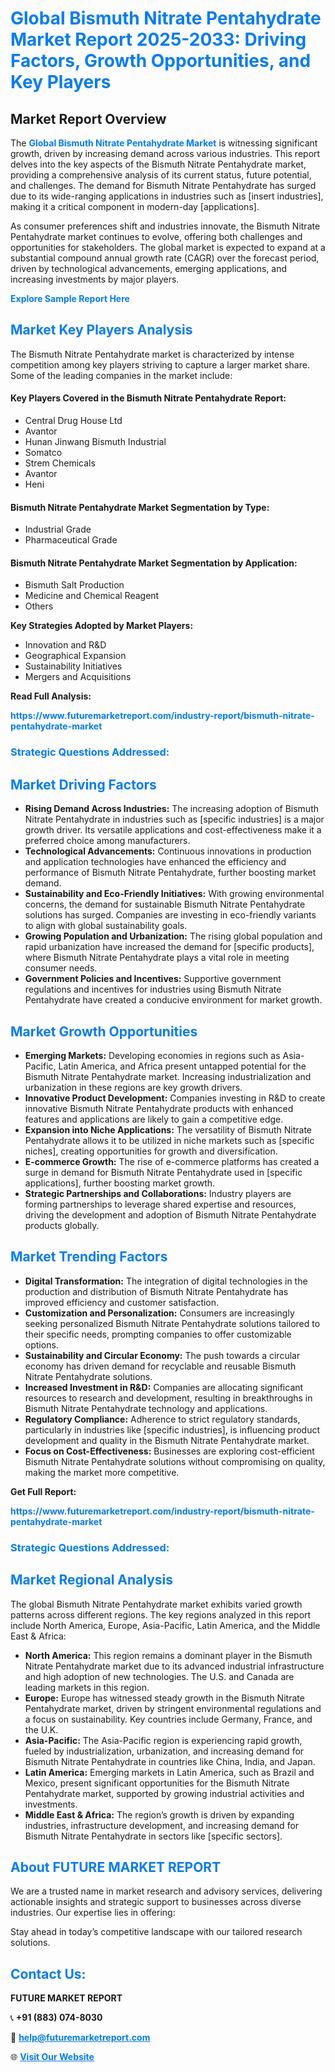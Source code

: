 <h1 style="color: #007BFF;">Global Bismuth Nitrate Pentahydrate Market Report 2025-2033: Driving Factors, Growth Opportunities, and Key Players</h1>

<section id="overview">
<h2>Market Report Overview</h2>
<p>The <a href="https://www.futuremarketreport.com/industry-report/bismuth-nitrate-pentahydrate-market" style="color: #007BFF; text-decoration: none;"><strong>Global Bismuth Nitrate Pentahydrate Market</strong></a> is witnessing significant growth, driven by increasing demand across various industries. This report delves into the key aspects of the Bismuth Nitrate Pentahydrate market, providing a comprehensive analysis of its current status, future potential, and challenges. The demand for Bismuth Nitrate Pentahydrate has surged due to its wide-ranging applications in industries such as [insert industries], making it a critical component in modern-day [applications].</p>
<p>As consumer preferences shift and industries innovate, the Bismuth Nitrate Pentahydrate market continues to evolve, offering both challenges and opportunities for stakeholders. The global market is expected to expand at a substantial compound annual growth rate (CAGR) over the forecast period, driven by technological advancements, emerging applications, and increasing investments by major players.</p>
</section>

<section id="overview">
<p><a href="https://www.futuremarketreport.com/request-sample/reportId=28978" style="color: #007BFF; text-decoration: none;"><strong>Explore Sample Report Here</strong></a></p>
</section>

<section id="key-players">
<h2 style="color: #007BFF;">Market Key Players Analysis</h2>
<p>The Bismuth Nitrate Pentahydrate market is characterized by intense competition among key players striving to capture a larger market share. Some of the leading companies in the market include:</p>
<h4>Key Players Covered in the Bismuth Nitrate Pentahydrate Report:</h4>
<ul><li>Central Drug House Ltd</li><li>Avantor</li><li>Hunan Jinwang Bismuth Industrial</li><li>Somatco</li><li>Strem Chemicals</li><li>Avantor</li><li>Heni</li></ul>
<h4>Bismuth Nitrate Pentahydrate Market Segmentation by Type:</h4>
<ul><li>Industrial Grade</li><li>Pharmaceutical Grade</li></ul>

<h4>Bismuth Nitrate Pentahydrate Market Segmentation by Application:</h4>
<ul><li>Bismuth Salt Production</li><li>Medicine and Chemical Reagent</li><li>Others</li></ul>
<p><strong>Key Strategies Adopted by Market Players:</strong></p>
<ul>
<li>Innovation and R&D</li>
<li>Geographical Expansion</li>
<li>Sustainability Initiatives</li>
<li>Mergers and Acquisitions</li>
</ul>
</section>

<section>
<p><strong>Read Full Analysis: </strong></p><a href="https://www.futuremarketreport.com/industry-report/bismuth-nitrate-pentahydrate-market" style="color: #007BFF; text-decoration: none;"><strong>https://www.futuremarketreport.com/industry-report/bismuth-nitrate-pentahydrate-market</strong></a>
<h3 style="color: #007BFF;">Strategic Questions Addressed:</h3>
</section>

<section id="driving-factors">
<h2 style="color: #007BFF;">Market Driving Factors</h2>
<ul>
<li><strong>Rising Demand Across Industries:</strong> The increasing adoption of Bismuth Nitrate Pentahydrate in industries such as [specific industries] is a major growth driver. Its versatile applications and cost-effectiveness make it a preferred choice among manufacturers.</li>
<li><strong>Technological Advancements:</strong> Continuous innovations in production and application technologies have enhanced the efficiency and performance of Bismuth Nitrate Pentahydrate, further boosting market demand.</li>
<li><strong>Sustainability and Eco-Friendly Initiatives:</strong> With growing environmental concerns, the demand for sustainable Bismuth Nitrate Pentahydrate solutions has surged. Companies are investing in eco-friendly variants to align with global sustainability goals.</li>
<li><strong>Growing Population and Urbanization:</strong> The rising global population and rapid urbanization have increased the demand for [specific products], where Bismuth Nitrate Pentahydrate plays a vital role in meeting consumer needs.</li>
<li><strong>Government Policies and Incentives:</strong> Supportive government regulations and incentives for industries using Bismuth Nitrate Pentahydrate have created a conducive environment for market growth.</li>
</ul>
</section>

<section id="growth-opportunities">
<h2 style="color: #007BFF;">Market Growth Opportunities</h2>
<ul>
<li><strong>Emerging Markets:</strong> Developing economies in regions such as Asia-Pacific, Latin America, and Africa present untapped potential for the Bismuth Nitrate Pentahydrate market. Increasing industrialization and urbanization in these regions are key growth drivers.</li>
<li><strong>Innovative Product Development:</strong> Companies investing in R&D to create innovative Bismuth Nitrate Pentahydrate products with enhanced features and applications are likely to gain a competitive edge.</li>
<li><strong>Expansion into Niche Applications:</strong> The versatility of Bismuth Nitrate Pentahydrate allows it to be utilized in niche markets such as [specific niches], creating opportunities for growth and diversification.</li>
<li><strong>E-commerce Growth:</strong> The rise of e-commerce platforms has created a surge in demand for Bismuth Nitrate Pentahydrate used in [specific applications], further boosting market growth.</li>
<li><strong>Strategic Partnerships and Collaborations:</strong> Industry players are forming partnerships to leverage shared expertise and resources, driving the development and adoption of Bismuth Nitrate Pentahydrate products globally.</li>
</ul>
</section>

<section id="trending-factors">
<h2 style="color: #007BFF;">Market Trending Factors</h2>
<ul>
<li><strong>Digital Transformation:</strong> The integration of digital technologies in the production and distribution of Bismuth Nitrate Pentahydrate has improved efficiency and customer satisfaction.</li>
<li><strong>Customization and Personalization:</strong> Consumers are increasingly seeking personalized Bismuth Nitrate Pentahydrate solutions tailored to their specific needs, prompting companies to offer customizable options.</li>
<li><strong>Sustainability and Circular Economy:</strong> The push towards a circular economy has driven demand for recyclable and reusable Bismuth Nitrate Pentahydrate solutions.</li>
<li><strong>Increased Investment in R&D:</strong> Companies are allocating significant resources to research and development, resulting in breakthroughs in Bismuth Nitrate Pentahydrate technology and applications.</li>
<li><strong>Regulatory Compliance:</strong> Adherence to strict regulatory standards, particularly in industries like [specific industries], is influencing product development and quality in the Bismuth Nitrate Pentahydrate market.</li>
<li><strong>Focus on Cost-Effectiveness:</strong> Businesses are exploring cost-efficient Bismuth Nitrate Pentahydrate solutions without compromising on quality, making the market more competitive.</li>
</ul>
</section>

<section>
<p><strong>Get Full Report: </strong></p><a href="https://www.futuremarketreport.com/industry-report/bismuth-nitrate-pentahydrate-market" style="color: #007BFF; text-decoration: none;"><strong>https://www.futuremarketreport.com/industry-report/bismuth-nitrate-pentahydrate-market</strong></a>
<h3 style="color: #007BFF;">Strategic Questions Addressed:</h3>
</section>


<section id="regional-analysis">
<h2 style="color: #007BFF;">Market Regional Analysis</h2>
<p>The global Bismuth Nitrate Pentahydrate market exhibits varied growth patterns across different regions. The key regions analyzed in this report include North America, Europe, Asia-Pacific, Latin America, and the Middle East & Africa:</p>
<ul>
<li><strong>North America:</strong> This region remains a dominant player in the Bismuth Nitrate Pentahydrate market due to its advanced industrial infrastructure and high adoption of new technologies. The U.S. and Canada are leading markets in this region.</li>
<li><strong>Europe:</strong> Europe has witnessed steady growth in the Bismuth Nitrate Pentahydrate market, driven by stringent environmental regulations and a focus on sustainability. Key countries include Germany, France, and the U.K.</li>
<li><strong>Asia-Pacific:</strong> The Asia-Pacific region is experiencing rapid growth, fueled by industrialization, urbanization, and increasing demand for Bismuth Nitrate Pentahydrate in countries like China, India, and Japan.</li>
<li><strong>Latin America:</strong> Emerging markets in Latin America, such as Brazil and Mexico, present significant opportunities for the Bismuth Nitrate Pentahydrate market, supported by growing industrial activities and investments.</li>
<li><strong>Middle East & Africa:</strong> The region’s growth is driven by expanding industries, infrastructure development, and increasing demand for Bismuth Nitrate Pentahydrate in sectors like [specific sectors].</li>
</ul>
</section>

<footer>
<h2 style="color: #007BFF;">About FUTURE MARKET REPORT</h2>
<p>We are a trusted name in market research and advisory services, delivering actionable insights and strategic support to businesses across diverse industries. Our expertise lies in offering:</p>

<p>Stay ahead in today’s competitive landscape with our tailored research solutions.</p>

<h2 style="color: #007BFF;">Contact Us:</h2>
<p><strong>FUTURE MARKET REPORT</strong></p>
<p>📞 <strong>+91 (883) 074-8030</strong></p>
<p>📧 <strong><a href="mailto:help@futuremarketreport.com" style="color: #007BFF;">help@futuremarketreport.com</a></strong></p>
<p>🌐 <strong><a href="https://www.futuremarketreport.com/" style="color: #007BFF;">Visit Our Website</a></strong></p>
</footer>
